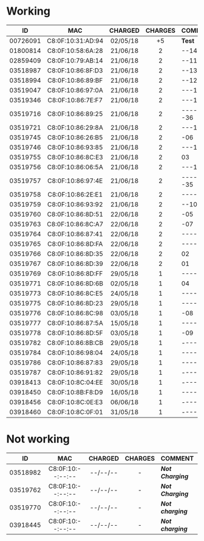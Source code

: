 # Working

ID       | MAC               | CHARGED  | CHARGES | COMMENT
:-------:|:-----------------:|:--------:|:-------:|:---------------
00726091 | C8:0F:10:31:AD:94 | 02/05/18 |   +5    | **Test**
01800814 | C8:0F:10:58:6A:28 | 21/06/18 |    2    | --14
02859409 | C8:0F:10:79:AB:14 | 21/06/18 |    2    | --11
03518987 | C8:0F:10:86:8F:D3 | 21/06/18 |    2    | --13
03518994 | C8:0F:10:86:89:BF | 21/06/18 |    2    | --12
03519047 | C8:0F:10:86:97:0A | 21/06/18 |    2    | ---18
03519346 | C8:0F:10:86:7E:F7 | 21/06/18 |    2    | ---15
03519716 | C8:0F:10:86:89:25 | 21/06/18 |    2    | -------36
03519721 | C8:0F:10:86:29:8A | 21/06/18 |    2    | ---16
03519745 | C8:0F:10:86:26:B5 | 21/06/18 |    2    | -06
03519746 | C8:0F:10:86:93:85 | 21/06/18 |    2    | ---17
03519755 | C8:0F:10:86:8C:E3 | 21/06/18 |    2    | 03
03519756 | C8:0F:10:86:06:5A | 21/06/18 |    2    | ---19
03519757 | C8:0F:10:86:97:4E | 21/06/18 |    2    | -------35
03519758 | C8:0F:10:86:2E:E1 | 21/06/18 |    2    | ----20
03519759 | C8:0F:10:86:93:92 | 21/06/18 |    2    | --10
03519760 | C8:0F:10:86:8D:51 | 22/06/18 |    2    | -05
03519763 | C8:0F:10:86:8C:A7 | 22/06/18 |    2    | -07
03519764 | C8:0F:10:86:87:41 | 22/06/18 |    2    | -----25
03519765 | C8:0F:10:86:8D:FA | 22/06/18 |    2    | ----24
03519766 | C8:0F:10:86:8D:35 | 22/06/18 |    2    | 02
03519767 | C8:0F:10:86:8D:39 | 22/06/18 |    2    | 01
03519769 | C8:0F:10:86:8D:FF | 29/05/18 |    1    | -----28
03519771 | C8:0F:10:86:8D:6B | 02/05/18 |    1    | 04
03519773 | C8:0F:10:86:8C:E5 | 24/05/18 |    1    | -----26
03519775 | C8:0F:10:86:8D:23 | 29/05/18 |    1    | -----27
03519776 | C8:0F:10:86:8C:98 | 03/05/18 |    1    | -08
03519777 | C8:0F:10:86:87:5A | 15/05/18 |    1    | ----21
03519778 | C8:0F:10:86:8D:5F | 03/05/18 |    1    | -09
03519782 | C8:0F:10:86:8B:CB | 29/05/18 |    1    | ------31
03519784 | C8:0F:10:86:98:04 | 24/05/18 |    1    | ----23
03519786 | C8:0F:10:86:87:83 | 29/05/18 |    1    | -----29
03519787 | C8:0F:10:86:91:82 | 29/05/18 |    1    | ------30
03918413 | C8:0F:10:8C:04:EE | 30/05/18 |    1    | ------32
03918450 | C8:0F:10:8B:F8:D9 | 16/05/18 |    1    | ----22
03918456 | C8:0F:10:8C:0E:E3 | 06/06/18 |    1    | ------34
03918460 | C8:0F:10:8C:0F:01 | 31/05/18 |    1    | ------33

# Not working

ID       | MAC               | CHARGED  | CHARGES | COMMENT
:-------:|:-----------------:|:--------:|:-------:|:---------------
03518982 | C8:0F:10:--:--:-- | --/--/-- |    -    | **_Not Charging_**
03519762 | C8:0F:10:--:--:-- | --/--/-- |    -    | **_Not Charging_**
03519770 | C8:0F:10:--:--:-- | --/--/-- |    -    | **_Not charging_**
03918445 | C8:0F:10:--:--:-- | --/--/-- |    -    | **_Not charging_**